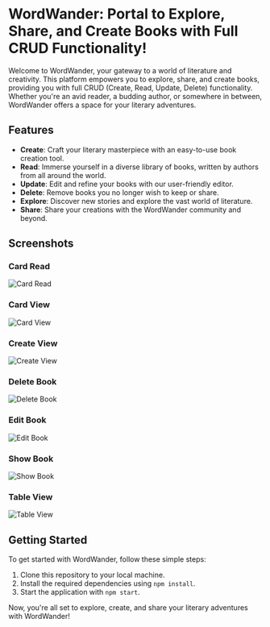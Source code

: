 # WordWander: Portal to Explore, Share, and Create Books with Full CRUD Functionality!

Welcome to WordWander, your gateway to a world of literature and creativity. This platform empowers you to explore, share, and create books, providing you with full CRUD (Create, Read, Update, Delete) functionality. Whether you're an avid reader, a budding author, or somewhere in between, WordWander offers a space for your literary adventures.

## Features

- **Create**: Craft your literary masterpiece with an easy-to-use book creation tool.
- **Read**: Immerse yourself in a diverse library of books, written by authors from all around the world.
- **Update**: Edit and refine your books with our user-friendly editor.
- **Delete**: Remove books you no longer wish to keep or share.
- **Explore**: Discover new stories and explore the vast world of literature.
- **Share**: Share your creations with the WordWander community and beyond.

## Screenshots

### Card Read
![Card Read](https://github.com/cdpaglingayen/Book-Store-MERN/blob/073d7f94496da1e418e542efc8bcf926d1991073/images/card_read.PNG)

### Card View
![Card View](https://github.com/cdpaglingayen/Book-Store-MERN/blob/073d7f94496da1e418e542efc8bcf926d1991073/images/card_view.PNG)

### Create View
![Create View](https://github.com/cdpaglingayen/Book-Store-MERN/blob/073d7f94496da1e418e542efc8bcf926d1991073/images/create_book.PNG)

### Delete Book
![Delete Book](https://github.com/cdpaglingayen/Book-Store-MERN/blob/073d7f94496da1e418e542efc8bcf926d1991073/images/delete_book.PNG)

### Edit Book
![Edit Book](https://github.com/cdpaglingayen/Book-Store-MERN/blob/073d7f94496da1e418e542efc8bcf926d1991073/images/edit_book.PNG)

### Show Book
![Show Book](https://github.com/cdpaglingayen/Book-Store-MERN/blob/073d7f94496da1e418e542efc8bcf926d1991073/images/show_book.PNG)

### Table View
![Table View](https://github.com/cdpaglingayen/Book-Store-MERN/blob/073d7f94496da1e418e542efc8bcf926d1991073/images/table_view.PNG)

## Getting Started

To get started with WordWander, follow these simple steps:

1. Clone this repository to your local machine.
2. Install the required dependencies using `npm install`.
3. Start the application with `npm start`.

Now, you're all set to explore, create, and share your literary adventures with WordWander!

